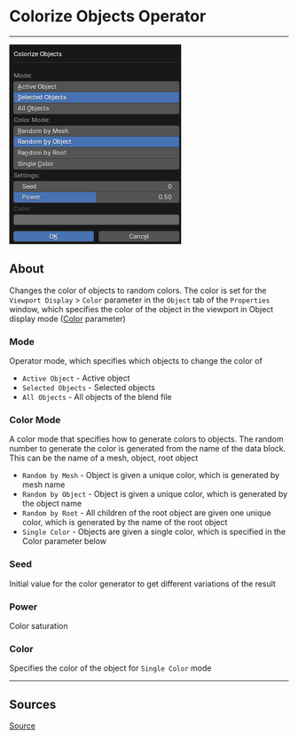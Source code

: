 # Colorize Objects Operator

___

![alt text](images/operator-colorize-objects.png)

## About

Changes the color of objects to random colors. The color is set for the `Viewport Display` > `Color` parameter in the `Object` tab of the `Properties` window, which specifies the color of the object in the viewport in Object display mode ([Color](https://docs.blender.org/manual/en/3.6/editors/3dview/display/shading.html#solid) parameter)

### Mode

Operator mode, which specifies which objects to change the color of

- `Active Object` - Active object
- `Selected Objects` - Selected objects
- `All Objects` - All objects of the blend file

### Color Mode

A color mode that specifies how to generate colors to objects. The random number to generate the color is generated from the name of the data block. This can be the name of a mesh, object, root object

- `Random by Mesh` - Object is given a unique color, which is generated by mesh name
- `Random by Object` - Object is given a unique color, which is generated by the object name
- `Random by Root` - All children of the root object are given one unique color, which is generated by the name of the root object
- `Single Color` - Objects are given a single color, which is specified in the Color parameter below

### Seed

Initial value for the color generator to get different variations of the result

### Power

Color saturation

### Color

Specifies the color of the object for `Single Color` mode

___

## Sources

[Source](https://github.com/PavelBlend/blender-xray/wiki/Panel-Batch-Tools#colorize-objects)

